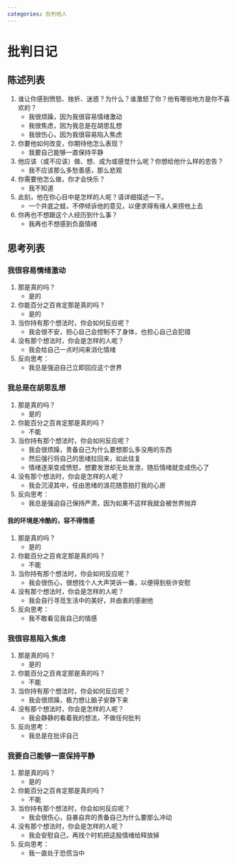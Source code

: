 ```yaml
---
categories: 批判他人
---
```


# 批判日记

## 陈述列表

1. 谁让你感到愤怒、挫折、迷惑？为什么？谁激怒了你？他有哪些地方是你不喜欢的？
    - 我很烦躁，因为我很容易情绪激动
    - 我很焦虑，因为我总是在胡思乱想
    - 我很伤心，因为我很容易陷入焦虑
2. 你要他如何改变，你期待他怎么表现？
    - 我要自己能够一直保持平静
3. 他应该（或不应该）做、想、成为或感觉什么呢？你想给他什么样的忠告？
    - 我不应该那么多愁善感，那么悲观
4. 你需要他怎么做，你才会快乐？
    - 我不知道
5. 此刻，他在你心目中是怎样的人呢？请详细描述一下。
    - 一个井底之蛙，不停倾诉他的意见，以便求得有缘人来捞他上去
6. 你再也不想跟这个人经历到什么事？
    - 我再也不想感到负面情绪

## 思考列表

### 我很容易情绪激动

1. 那是真的吗？
    - 是的
2. 你能百分之百肯定那是真的吗？
    - 是的
3. 当你持有那个想法时，你会如何反应呢？
    - 我会很不安，担心自己会控制不了身体，也担心自己会犯错
4. 没有那个想法时，你会是怎样的人呢？
    - 我会给自己一点时间来消化情绪
5. 反向思考：
    - 我总是强迫自己立即回应这个世界

### 我总是在胡思乱想

1. 那是真的吗？
    - 是的
2. 你能百分之百肯定那是真的吗？
    - 不能
3. 当你持有那个想法时，你会如何反应呢？
    - 我会很烦躁，责备自己为什么要想那么多没用的东西
    - 然后强行将自己的思绪拉回来，如此往复
    - 情绪逐渐变成愤怒，想要发泄却无处发泄，随后情绪就变成伤心了
4. 没有那个想法时，你会是怎样的人呢？
    - 我会沉浸其中，任由思绪的浪花随意拍打我的心房
5. 反向思考：
    - 我总是强迫自己保持严肃，因为如果不这样我就会被世界抛弃

#### 我的环境是冷酷的，容不得情感

1. 那是真的吗？
    - 是的
2. 你能百分之百肯定那是真的吗？
    - 不能
3. 当你持有那个想法时，你会如何反应呢？
    - 我会很伤心，很想找个人大声哭诉一番，以便得到些许安慰
4. 没有那个想法时，你会是怎样的人呢？
    - 我会自行寻觅生活中的美好，并由衷的感谢他
5. 反向思考：
    - 我不敢看见我自己的情感

### 我很容易陷入焦虑

1. 那是真的吗？
    - 是的
2. 你能百分之百肯定那是真的吗？
    - 不能
3. 当你持有那个想法时，你会如何反应呢？
    - 我会很烦躁，极力想让脑子安静下来
4. 没有那个想法时，你会是怎样的人呢？
    - 我会静静的看着我的想法，不做任何批判
5. 反向思考：
    - 我总是在批评自己

### 我要自己能够一直保持平静

1. 那是真的吗？
    - 是的
2. 你能百分之百肯定那是真的吗？
    - 不能
3. 当你持有那个想法时，你会如何反应呢？
    - 我会很伤心，自暴自弃的责备自己为什么要那么冲动
4. 没有那个想法时，你会是怎样的人呢？
    - 我会安慰自己，再找个时机把这股情绪给释放掉
5. 反向思考：
    - 我一直处于恐慌当中
